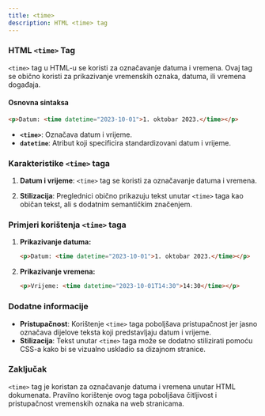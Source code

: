 ```yaml
---
title: <time>
description: HTML <time> tag
---
```


### HTML `<time>` Tag

`<time>` tag u HTML-u se koristi za označavanje datuma i vremena. Ovaj tag se obično koristi za prikazivanje vremenskih oznaka, datuma, ili vremena događaja.

#### Osnovna sintaksa

```html
<p>Datum: <time datetime="2023-10-01">1. oktobar 2023.</time></p>
```

- **`<time>`**: Označava datum i vrijeme.
- **`datetime`**: Atribut koji specificira standardizovani datum i vrijeme.

### Karakteristike `<time>` taga

1. **Datum i vrijeme**:
   `<time>` tag se koristi za označavanje datuma i vremena.

2. **Stilizacija**:
   Preglednici obično prikazuju tekst unutar `<time>` taga kao običan tekst, ali s dodatnim semantičkim značenjem.

### Primjeri korištenja `<time>` taga

1. **Prikazivanje datuma:**

   ```html
   <p>Datum: <time datetime="2023-10-01">1. oktobar 2023.</time></p>
   ```

2. **Prikazivanje vremena:**
   ```html
   <p>Vrijeme: <time datetime="2023-10-01T14:30">14:30</time></p>
   ```

### Dodatne informacije

- **Pristupačnost**: Korištenje `<time>` taga poboljšava pristupačnost jer jasno označava dijelove teksta koji predstavljaju datum i vrijeme.
- **Stilizacija**: Tekst unutar `<time>` taga može se dodatno stilizirati pomoću CSS-a kako bi se vizualno uskladio sa dizajnom stranice.

### Zaključak

`<time>` tag je koristan za označavanje datuma i vremena unutar HTML dokumenata. Pravilno korištenje ovog taga poboljšava čitljivost i pristupačnost vremenskih oznaka na web stranicama.
